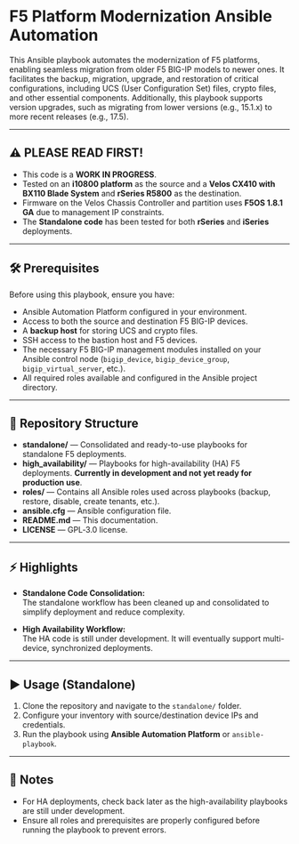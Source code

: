 # F5 Platform Modernization Ansible Automation

This Ansible playbook automates the modernization of F5 platforms, enabling seamless migration from older F5 BIG-IP models to newer ones. It facilitates the backup, migration, upgrade, and restoration of critical configurations, including UCS (User Configuration Set) files, crypto files, and other essential components. Additionally, this playbook supports version upgrades, such as migrating from lower versions (e.g., 15.1.x) to more recent releases (e.g., 17.5).

---

## ⚠️ PLEASE READ FIRST!

- This code is a **WORK IN PROGRESS**.  
- Tested on an **i10800 platform** as the source and a **Velos CX410 with BX110 Blade System** and **rSeries R5800** as the destination.  
- Firmware on the Velos Chassis Controller and partition uses **F5OS 1.8.1 GA** due to management IP constraints.  
- The **Standalone code** has been tested for both **rSeries** and **iSeries** deployments.  

---

## 🛠 Prerequisites

Before using this playbook, ensure you have:

- Ansible Automation Platform configured in your environment.  
- Access to both the source and destination F5 BIG-IP devices.  
- A **backup host** for storing UCS and crypto files.  
- SSH access to the bastion host and F5 devices.  
- The necessary F5 BIG-IP management modules installed on your Ansible control node (`bigip_device`, `bigip_device_group`, `bigip_virtual_server`, etc.).  
- All required roles available and configured in the Ansible project directory.  

---

## 📂 Repository Structure

- **standalone/** — Consolidated and ready-to-use playbooks for standalone F5 deployments.  
- **high_availability/** — Playbooks for high-availability (HA) F5 deployments. **Currently in development and not yet ready for production use**.  
- **roles/** — Contains all Ansible roles used across playbooks (backup, restore, disable, create tenants, etc.).  
- **ansible.cfg** — Ansible configuration file.  
- **README.md** — This documentation.  
- **LICENSE** — GPL‑3.0 license.

---

## ⚡ Highlights

- **Standalone Code Consolidation:**  
  The standalone workflow has been cleaned up and consolidated to simplify deployment and reduce complexity.  

- **High Availability Workflow:**  
  The HA code is still under development. It will eventually support multi-device, synchronized deployments.

---

## ▶ Usage (Standalone)

1. Clone the repository and navigate to the `standalone/` folder.  
2. Configure your inventory with source/destination device IPs and credentials.  
3. Run the playbook using **Ansible Automation Platform** or `ansible-playbook`.  

---

## 📖 Notes

- For HA deployments, check back later as the high-availability playbooks are still under development.  
- Ensure all roles and prerequisites are properly configured before running the playbook to prevent errors.  

